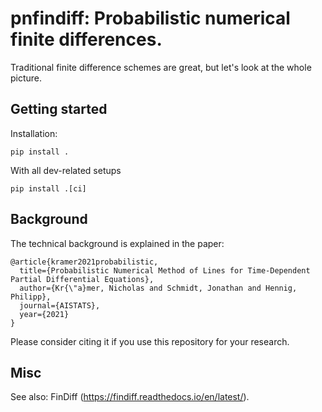 # pnfindiff: Probabilistic numerical finite differences.

Traditional finite difference schemes are great, but let's look at the whole picture.

## Getting started

Installation:
```commandline
pip install .
```
With all dev-related setups
```commandline
pip install .[ci]
```

## Background
The technical background is explained in the paper:
```
@article{kramer2021probabilistic,
  title={Probabilistic Numerical Method of Lines for Time-Dependent Partial Differential Equations},
  author={Kr{\"a}mer, Nicholas and Schmidt, Jonathan and Hennig, Philipp},
  journal={AISTATS},
  year={2021}
}
```
Please consider citing it if you use this repository for your research. 

## Misc

See also: FinDiff (https://findiff.readthedocs.io/en/latest/). 
